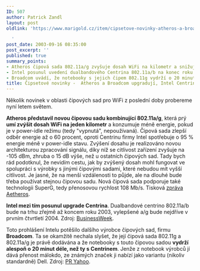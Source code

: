 ```yaml
---
ID: 507
author: Patrick Zandl
layout: post
oldlink: 'https://www.marigold.cz/item/cipsetove-novinky-atheros-a-broadcom-upgraduji-intel-centrino-zpozduje

  '
post_date: 2003-09-16 08:35:00
post_excerpt: ''
published: true
summary_points:
- Atheros čipová sada 802.11a/g zvyšuje dosah WiFi na kilometr a snižuje spotřebu.
- Intel posunul uvedení dualbandového Centrina 802.11a/b na konec roku 2003.
- Broadcom uvádí, že notebooky s jejich čipem 802.11g vydrží o 20 minut déle.
title: Čipsetové novinky -  Atheros a Broadcom upgradují, Intel Centrino zpožďuje
---
```


Několik novinek v oblasti čipových sad pro WiFi z poslední doby probereme nyní letem světem. 
<p>
<B>Atheros představil novou čipovou sadu kombinující 802.11a/g</B>, která prý <B>umí zvýšit dosah WiFi na jeden kilometr</B> a konzumuje méně energie, pokud je v power-idle režimu (tedy "vypnutá", nepoužívaná). Čipová sada zlepší odběr energie až o 60 procent, oproti Centrinu firmy Intel spotřebuje o 95 % energie méně v power-idle stavu. Zvýšení dosahu je realizováno novou architekturou zpracování signálu, díky níž se citlivost zařízení zvyšuje na -105 dBm, zhruba o 15 dB výše, než u ostatních čipových sad. Tady bych rád podotknul, že nevidím cestu, jak by zvýšený dosah mohl fungovat ve spolupráci s výrobky s jinými čipovými sadami, které nebudou mít vyšší citlivost. Je jasné, že na menší vzdálenosti to půjde, ale na dlouhé bude třeba používat stejnou čipovou sadu. Nová čipová sada podporuje také technologii SuperG, tedy přenosovou rychlost 108 Mb/s. Tisková <A href="http://www.atheros.com/news/AR5004.html">zpráva Aetheros</A>. 
<p>
<B>Intel mezi tím posunul upgrade Centrina</B>. Dualbandové centrino 802.11a/b bude na trhu zřejmě až koncem roku 2003, vylepšené a/g bude nejdříve v prvním čtvrtletí 2004. Zdroj: <A href="http://www.businessweek.com/technology/cnet/stories/5074370.htm">BusinessWeek</A>. 
<p>
Toto prohlášení Intelu potěšilo dalšího výrobce čipových sad, firmu <STRONG>Broadcom</STRONG>. Ta se okamžitě nechala slyšet, že její čipová sada 802.11g a 802.11a/g je právě dodávána a že notebooky s touto čipovou sadou <STRONG>vydrží alespoň o 20 minut déle, než ty s Centrinem</STRONG>. Jenže z notebook výrobců jí dává přenost málokdo, ze známých značek ji nabízí jako variantu (nikoliv standardně) Dell. Zdroj: <A href="http://biz.yahoo.com/prnews/030915/lam070_1.html">PR Yahoo</A>.</p>